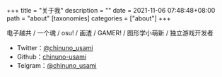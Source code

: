 +++
title = "关于我"
description = ""
date = 2021-11-06 07:48:48+08:00
path = "about"
[taxonomies]
categories = ["about"]
+++

电子越共 / 一个魂 / osu! / 画渣 / GAMER! / 图形学小萌新 / 独立游戏开发者


- Twitter：[@chinuno_usami](https://twitter.com/chinuno_usami)
- Github：[chinuno-usami](https://github.com/chinuno-usami)
- Telgram：[@chinuno_usami](https://t.me/chinuno_usami)



